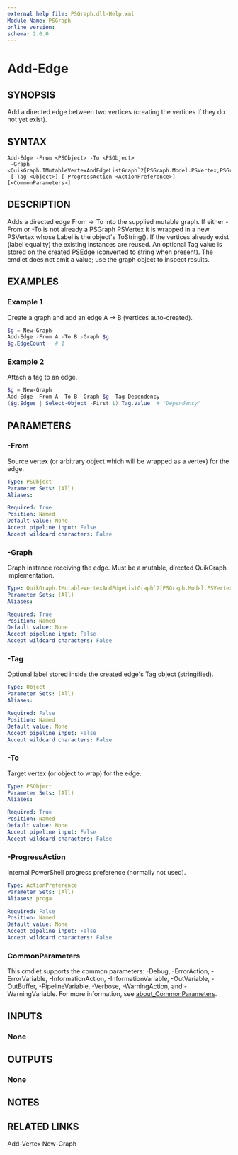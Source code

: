 ```yaml
---
external help file: PSGraph.dll-Help.xml
Module Name: PSGraph
online version:
schema: 2.0.0
---
```


# Add-Edge

## SYNOPSIS
Add a directed edge between two vertices (creating the vertices if they do not yet exist).

## SYNTAX

```
Add-Edge -From <PSObject> -To <PSObject>
 -Graph <QuikGraph.IMutableVertexAndEdgeListGraph`2[PSGraph.Model.PSVertex,PSGraph.Model.PSEdge]>
 [-Tag <Object>] [-ProgressAction <ActionPreference>] [<CommonParameters>]
```

## DESCRIPTION
Adds a directed edge From -> To into the supplied mutable graph. If either -From or -To is not
already a PSGraph PSVertex it is wrapped in a new PSVertex whose Label is the object's ToString().
If the vertices already exist (label equality) the existing instances are reused. An optional
Tag value is stored on the created PSEdge (converted to string when present). The cmdlet does not
emit a value; use the graph object to inspect results.

## EXAMPLES

### Example 1
Create a graph and add an edge A -> B (vertices auto-created).
```powershell
$g = New-Graph
Add-Edge -From A -To B -Graph $g
$g.EdgeCount   # 1
```

### Example 2
Attach a tag to an edge.
```powershell
$g = New-Graph
Add-Edge -From A -To B -Graph $g -Tag Dependency
($g.Edges | Select-Object -First 1).Tag.Value  # "Dependency"
```

## PARAMETERS

### -From
Source vertex (or arbitrary object which will be wrapped as a vertex) for the edge.

```yaml
Type: PSObject
Parameter Sets: (All)
Aliases:

Required: True
Position: Named
Default value: None
Accept pipeline input: False
Accept wildcard characters: False
```

### -Graph
Graph instance receiving the edge. Must be a mutable, directed QuikGraph implementation.

```yaml
Type: QuikGraph.IMutableVertexAndEdgeListGraph`2[PSGraph.Model.PSVertex,PSGraph.Model.PSEdge]
Parameter Sets: (All)
Aliases:

Required: True
Position: Named
Default value: None
Accept pipeline input: False
Accept wildcard characters: False
```

### -Tag
Optional label stored inside the created edge's Tag object (stringified).

```yaml
Type: Object
Parameter Sets: (All)
Aliases:

Required: False
Position: Named
Default value: None
Accept pipeline input: False
Accept wildcard characters: False
```

### -To
Target vertex (or object to wrap) for the edge.

```yaml
Type: PSObject
Parameter Sets: (All)
Aliases:

Required: True
Position: Named
Default value: None
Accept pipeline input: False
Accept wildcard characters: False
```

### -ProgressAction
Internal PowerShell progress preference (normally not used).

```yaml
Type: ActionPreference
Parameter Sets: (All)
Aliases: proga

Required: False
Position: Named
Default value: None
Accept pipeline input: False
Accept wildcard characters: False
```

### CommonParameters
This cmdlet supports the common parameters: -Debug, -ErrorAction, -ErrorVariable, -InformationAction, -InformationVariable, -OutVariable, -OutBuffer, -PipelineVariable, -Verbose, -WarningAction, and -WarningVariable. For more information, see [about_CommonParameters](http://go.microsoft.com/fwlink/?LinkID=113216).

## INPUTS

### None
## OUTPUTS

### None
## NOTES

## RELATED LINKS
Add-Vertex
New-Graph
